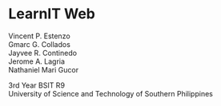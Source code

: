 # LearnIT Web

Vincent P. Estenzo<br>
Gmarc G. Collados<br>
Jayvee R. Continedo<br>
Jerome A. Lagria<br>
Nathaniel Mari Gucor

3rd Year BSIT R9<br>
University of Science and Technology of Southern Philippines